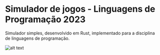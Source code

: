 # Simulador de jogos - Linguagens de Programação 2023
Simulador simples, desenvolvido em Rust, implementado para a disciplina de linguagens de programação.

![alt text](http://url/to/img.png)